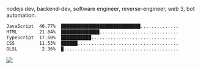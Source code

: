 



nodejs dev, backend-dev, software engineer, reverse-engineer, web 3, bot automation. 

<!--START_SECTION:waka-->

```txt
JavaScript  46.77%  █████████████████████████████..............
HTML        21.84%  ██████████████.............................
TypeScript  17.50%  ███████████...............................
CSS         11.53%  ██████.....................................
GLSL         2.36%  ▉..........................................


```

<!--END_SECTION:waka-->

<img src="https://github-readme-activity-graph-fjqz177.vercel.app/graph?username=bezicalboy&theme=github-dark"/>




